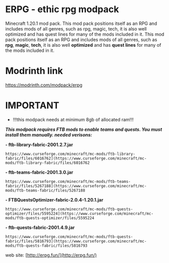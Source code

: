# ERPG - ethic rpg modpack
Minecraft 1.20.1 mod pack. This mod pack positions itself as an RPG and includes mods of all genres, such as rpg, magic, tech, it is also well optimized and has quest lines for many of the mods included in it.
This mod pack positions itself as an RPG and includes mods of all genres, such as **rpg**, **magic**, **tech**, it is also well **optimized** and has **quest lines** for many of the mods included in it.

# Modrinth link
https://modrinth.com/modpack/erpg
# IMPORTANT
- !!!this modpack needs at minimum 8gb of allocated ram!!!
  
_**This modpack requires FTB mods to enable teams and quests. You must install them manually.
needed verisons:**_

**- ftb-library-fabric-2001.2.7.jar**

```
https://www.curseforge.com/minecraft/mc-mods/ftb-library-fabric/files/6016762](https://www.curseforge.com/minecraft/mc-mods/ftb-library-fabric/files/6016762
```


**- ftb-teams-fabric-2001.3.0.jar**

```
https://www.curseforge.com/minecraft/mc-mods/ftb-teams-fabric/files/5267188](https://www.curseforge.com/minecraft/mc-mods/ftb-teams-fabric/files/5267188
```


**- FTBQuestsOptimizer-fabric-2.0.4-1.20.1.jar**

```
https://www.curseforge.com/minecraft/mc-mods/ftb-quests-optimizer/files/5595224](https://www.curseforge.com/minecraft/mc-mods/ftb-quests-optimizer/files/5595224
```


**- ftb-quests-fabric-2001.4.9.jar**

```
https://www.curseforge.com/minecraft/mc-mods/ftb-quests-fabric/files/5816793](https://www.curseforge.com/minecraft/mc-mods/ftb-quests-fabric/files/5816793
```

web site: [http://erpg.fun/](http://erpg.fun/)
